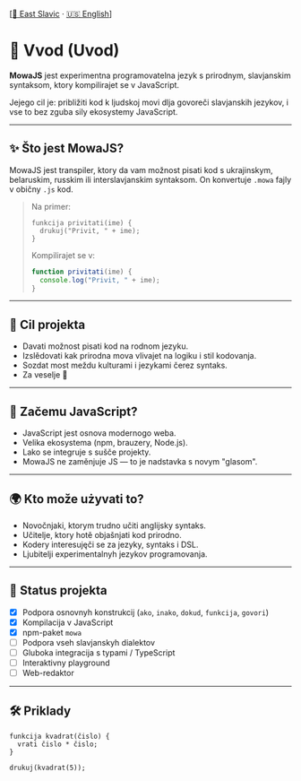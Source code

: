 [[🌲 East Slavic](east/00_intro.md) · [🇺🇸 English](en/00_intro.md)]

# 🔰 Vvod (Uvod)

**MowaJS** jest experimentna programovatelna jezyk s prirodnym, slavjanskim syntaksom, ktory kompilirajet se v JavaScript.

Jejego cil je: približiti kod k ljudskoj movi dlja govoreči slavjanskih jezykov, i vse to bez zguba sily ekosystemy JavaScript.

---

## ✨ Što jest MowaJS?

MowaJS jest transpiler, ktory da vam možnost pisati kod s ukrajinskym, belaruskim, russkim ili interslavjanskim syntaksom. On konvertuje `.mowa` fajly v običny `.js` kod.

> Na primer:
> ```mowa
> funkcija privitati(ime) {
>   drukuj("Privit, " + ime);
> }
> ```
>
> Kompilirajet se v:
> ```js
> function privitati(ime) {
>   console.log("Privit, " + ime);
> }
> ```

---

## 🎯 Cil projekta

- Davati možnost pisati kod na rodnom jezyku.
- Izslědovati kak prirodna mova vlivajet na logiku i stil kodovanja.
- Sozdat most meždu kulturami i jezykami čerez syntaks.
- Za veselje 🍄

---

## 🧭 Začemu JavaScript?

- JavaScript jest osnova modernogo weba.
- Velika ekosystema (npm, brauzery, Node.js).
- Lako se integruje s sušče projekty.
- MowaJS ne zaměnjuje JS — to je nadstavka s novym "glasom".

---

## 🌍 Kto može użyvati to?

- Novočnjaki, ktorym trudno učiti anglijsky syntaks.
- Učitelje, ktory hotě objašnjati kod prirodno.
- Kodery interesujęči se za jezyky, syntaks i DSL.
- Ljubitelji experimentalnyh jezykov programovanja.

---

## 🚀 Status projekta

- [x] Podpora osnovnyh konstrukcij (`ako`, `inako`, `dokud`, `funkcija`, `govori`)
- [x] Kompilacija v JavaScript
- [x] npm-paket `mowa`
- [ ] Podpora vseh slavjanskyh dialektov
- [ ] Gluboka integracija s typami / TypeScript
- [ ] Interaktivny playground
- [ ] Web-redaktor

---

## 🛠️ Priklady

```mowa
funkcija kvadrat(čislo) {
  vrati čislo * čislo;
}

drukuj(kvadrat(5));
```

